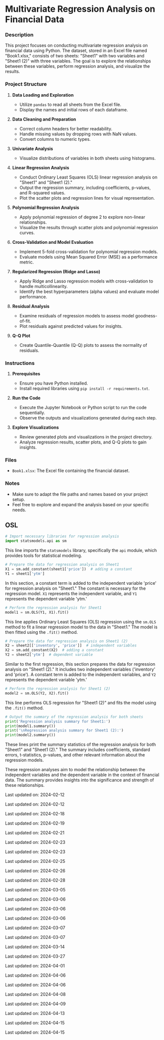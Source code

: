 # Multivariate Regression Analysis on Financial Data

### Description

This project focuses on conducting multivariate regression analysis on financial data using Python. The dataset, stored in an Excel file named "Book1.xlsx," consists of two sheets: "Sheet1" with two variables and "Sheet1 (2)" with three variables. The goal is to explore the relationships between these variables, perform regression analysis, and visualize the results.

### Project Structure

1. **Data Loading and Exploration**
    - Utilize `pandas` to read all sheets from the Excel file.
    - Display the names and initial rows of each dataframe.

2. **Data Cleaning and Preparation**
    - Correct column headers for better readability.
    - Handle missing values by dropping rows with NaN values.
    - Convert columns to numeric types.

3. **Univariate Analysis**
    - Visualize distributions of variables in both sheets using histograms.

4. **Linear Regression Analysis**
    - Conduct Ordinary Least Squares (OLS) linear regression analysis on "Sheet1" and "Sheet1 (2)."
    - Output the regression summary, including coefficients, p-values, and R-squared values.
    - Plot the scatter plots and regression lines for visual representation.

5. **Polynomial Regression Analysis**
    - Apply polynomial regression of degree 2 to explore non-linear relationships.
    - Visualize the results through scatter plots and polynomial regression curves.

6. **Cross-Validation and Model Evaluation**
    - Implement 5-fold cross-validation for polynomial regression models.
    - Evaluate models using Mean Squared Error (MSE) as a performance metric.

7. **Regularized Regression (Ridge and Lasso)**
    - Apply Ridge and Lasso regression models with cross-validation to handle multicollinearity.
    - Identify the best hyperparameters (alpha values) and evaluate model performance.

8. **Residual Analysis**
    - Examine residuals of regression models to assess model goodness-of-fit.
    - Plot residuals against predicted values for insights.

9. **Q-Q Plot**
    - Create Quantile-Quantile (Q-Q) plots to assess the normality of residuals.

### Instructions

1. **Prerequisites**
    - Ensure you have Python installed.
    - Install required libraries using `pip install -r requirements.txt`.

2. **Run the Code**
    - Execute the Jupyter Notebook or Python script to run the code sequentially.
    - Observe the outputs and visualizations generated during each step.

3. **Explore Visualizations**
    - Review generated plots and visualizations in the project directory.
    - Analyze regression results, scatter plots, and Q-Q plots to gain insights.


### Files

- `Book1.xlsx`: The Excel file containing the financial dataset.

### Notes

- Make sure to adapt the file paths and names based on your project setup.
- Feel free to explore and expand the analysis based on your specific needs.

## OSL

```python
# Import necessary libraries for regression analysis
import statsmodels.api as sm
```
This line imports the `statsmodels` library, specifically the `api` module, which provides tools for statistical modeling.

```python
# Prepare the data for regression analysis on Sheet1
X1 = sm.add_constant(sheet1['price'])  # adding a constant
Y1 = sheet1['ytm']
```
In this section, a constant term is added to the independent variable 'price' for regression analysis on "Sheet1." The constant is necessary for the regression model. `X1` represents the independent variable, and `Y1` represents the dependent variable 'ytm.'

```python
# Perform the regression analysis for Sheet1
model1 = sm.OLS(Y1, X1).fit()
```
This line applies Ordinary Least Squares (OLS) regression using the `sm.OLS` method to fit a linear regression model to the data in "Sheet1." The model is then fitted using the `.fit()` method.

```python
# Prepare the data for regression analysis on Sheet1 (2)
X2 = sheet2[['inventory', 'price']]  # independent variables
X2 = sm.add_constant(X2)  # adding a constant
Y2 = sheet2['ytm']  # dependent variable
```
Similar to the first regression, this section prepares the data for regression analysis on "Sheet1 (2)." It includes two independent variables ('inventory' and 'price'). A constant term is added to the independent variables, and `Y2` represents the dependent variable 'ytm.'

```python
# Perform the regression analysis for Sheet1 (2)
model2 = sm.OLS(Y2, X2).fit()
```
This line performs OLS regression for "Sheet1 (2)" and fits the model using the `.fit()` method.

```python
# Output the summary of the regression analysis for both sheets
print('Regression analysis summary for Sheet1:')
print(model1.summary())
print('\nRegression analysis summary for Sheet1 (2):')
print(model2.summary())
```
These lines print the summary statistics of the regression analysis for both "Sheet1" and "Sheet1 (2)." The summary includes coefficients, standard errors, t-statistics, p-values, and other relevant information about the regression models.

These regression analyses aim to model the relationship between the independent variables and the dependent variable in the context of financial data. The summary provides insights into the significance and strength of these relationships.

Last updated on: 2024-02-12

Last updated on: 2024-02-12

Last updated on: 2024-02-18

Last updated on: 2024-02-19

Last updated on: 2024-02-21

Last updated on: 2024-02-23

Last updated on: 2024-02-23

Last updated on: 2024-02-25

Last updated on: 2024-02-26

Last updated on: 2024-02-28

Last updated on: 2024-03-05

Last updated on: 2024-03-06

Last updated on: 2024-03-06

Last updated on: 2024-03-06

Last updated on: 2024-03-07

Last updated on: 2024-03-07

Last updated on: 2024-03-14

Last updated on: 2024-03-27

Last updated on: 2024-04-01

Last updated on: 2024-04-06

Last updated on: 2024-04-06

Last updated on: 2024-04-08

Last updated on: 2024-04-09

Last updated on: 2024-04-13

Last updated on: 2024-04-15

Last updated on: 2024-04-15